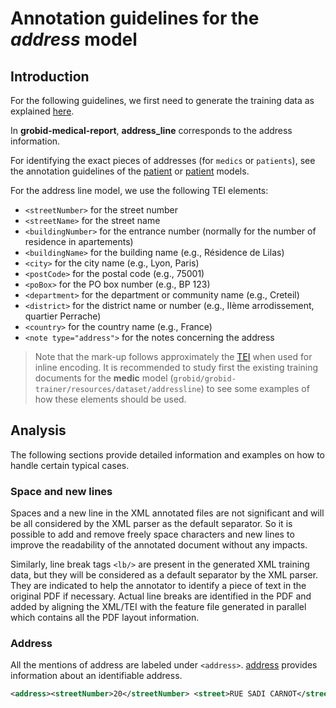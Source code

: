 # Annotation guidelines for the _address_ model

## Introduction
For the following guidelines, we first need to generate the training data as explained [here](../Training-the-medical-report-models.md#generation-of-training-data).

In __grobid-medical-report__, __address_line__ corresponds to the address information. 

For identifying the exact pieces of addresses (for `medics` or `patients`), see the annotation guidelines of the [patient](medic.md) or [patient](patient.md) models.

For the address line model, we use the following TEI elements:

* `<streetNumber>` for the street number 
* `<streetName>` for the street name
* `<buildingNumber>` for the entrance number (normally for the number of residence in apartements)
* `<buildingName>` for the building name (e.g., Résidence de Lilas)
* `<city>` for the city name (e.g., Lyon, Paris)
* `<postCode>` for the postal code (e.g., 75001)
* `<poBox>` for the PO box number (e.g., BP 123)
* `<department>` for the department or community name (e.g., Creteil)
* `<district>` for the district name or number (e.g., IIème arrodissement, quartier Perrache)
* `<country>` for the country name (e.g., France)
* `<note type="address">` for the notes concerning the address

> Note that the mark-up follows approximately the [TEI](http://www.tei-c.org) when used for inline encoding.
> It is recommended to study first the existing training documents for the __medic__ model (`grobid/grobid-trainer/resources/dataset/addressline`) to see some examples of how these elements should be used.


## Analysis

The following sections provide detailed information and examples on how to handle certain typical cases.

### Space and new lines

Spaces and a new line in the XML annotated files are not significant and will be all considered by the XML parser as the default separator. So it is possible to add and remove freely space characters and new lines to improve the readability of the annotated document without any impacts. 

Similarly, line break tags `<lb/>` are present in the generated XML training data, but they will be considered as a default separator by the XML parser. They are indicated to help the annotator to identify a piece of text in the original PDF if necessary. Actual line breaks are identified in the PDF and added by aligning the XML/TEI with the feature file generated in parallel which contains all the PDF layout information. 

### Address 

All the mentions of address are labeled under `<address>`. [address](https://www.tei-c.org/release/doc/tei-p5-doc/en/html/ref-persName.html) provides information about an identifiable address.


```xml
<address><streetNumber>20</streetNumber> <street>RUE SADI CARNOT</street> <postCode>93170</postCode> <department>BAGNOLET</department></address>
```
